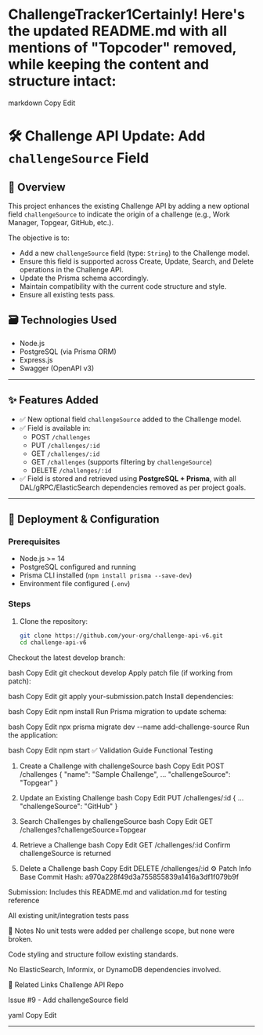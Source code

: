 # ChallengeTracker1Certainly! Here's the updated README.md with all mentions of "Topcoder" removed, while keeping the content and structure intact:

markdown
Copy
Edit
# 🛠️ Challenge API Update: Add `challengeSource` Field

## 📘 Overview

This project enhances the existing Challenge API by adding a new optional field `challengeSource` to indicate the origin of a challenge (e.g., Work Manager, Topgear, GitHub, etc.).

The objective is to:
- Add a new `challengeSource` field (type: `String`) to the Challenge model.
- Ensure this field is supported across Create, Update, Search, and Delete operations in the Challenge API.
- Update the Prisma schema accordingly.
- Maintain compatibility with the current code structure and style.
- Ensure all existing tests pass.

## 🗃️ Technologies Used

- Node.js
- PostgreSQL (via Prisma ORM)
- Express.js
- Swagger (OpenAPI v3)

---

## ✨ Features Added

- ✅ New optional field `challengeSource` added to the Challenge model.
- ✅ Field is available in:
  - POST `/challenges`
  - PUT `/challenges/:id`
  - GET `/challenges/:id`
  - GET `/challenges` (supports filtering by `challengeSource`)
  - DELETE `/challenges/:id`
- ✅ Field is stored and retrieved using **PostgreSQL + Prisma**, with all DAL/gRPC/ElasticSearch dependencies removed as per project goals.

---

## 🚀 Deployment & Configuration

### Prerequisites
- Node.js >= 14
- PostgreSQL configured and running
- Prisma CLI installed (`npm install prisma --save-dev`)
- Environment file configured (`.env`)

### Steps

1. Clone the repository:
   ```bash
   git clone https://github.com/your-org/challenge-api-v6.git
   cd challenge-api-v6
Checkout the latest develop branch:

bash
Copy
Edit
git checkout develop
Apply patch file (if working from patch):

bash
Copy
Edit
git apply your-submission.patch
Install dependencies:

bash
Copy
Edit
npm install
Run Prisma migration to update schema:

bash
Copy
Edit
npx prisma migrate dev --name add-challenge-source
Run the application:

bash
Copy
Edit
npm start
✅ Validation Guide
Functional Testing
1. Create a Challenge with challengeSource
bash
Copy
Edit
POST /challenges
{
  "name": "Sample Challenge",
  ...
  "challengeSource": "Topgear"
}
2. Update an Existing Challenge
bash
Copy
Edit
PUT /challenges/:id
{
  ...
  "challengeSource": "GitHub"
}
3. Search Challenges by challengeSource
bash
Copy
Edit
GET /challenges?challengeSource=Topgear
4. Retrieve a Challenge
bash
Copy
Edit
GET /challenges/:id
Confirm challengeSource is returned

5. Delete a Challenge
bash
Copy
Edit
DELETE /challenges/:id
⚙️ Patch Info
Base Commit Hash: a970a228f49d3a755855839a1416a3df1f079b9f

Submission: Includes this README.md and validation.md for testing reference

All existing unit/integration tests pass

📎 Notes
No unit tests were added per challenge scope, but none were broken.

Code styling and structure follow existing standards.

No ElasticSearch, Informix, or DynamoDB dependencies involved.

📁 Related Links
Challenge API Repo

Issue #9 - Add challengeSource field

yaml
Copy
Edit

---











